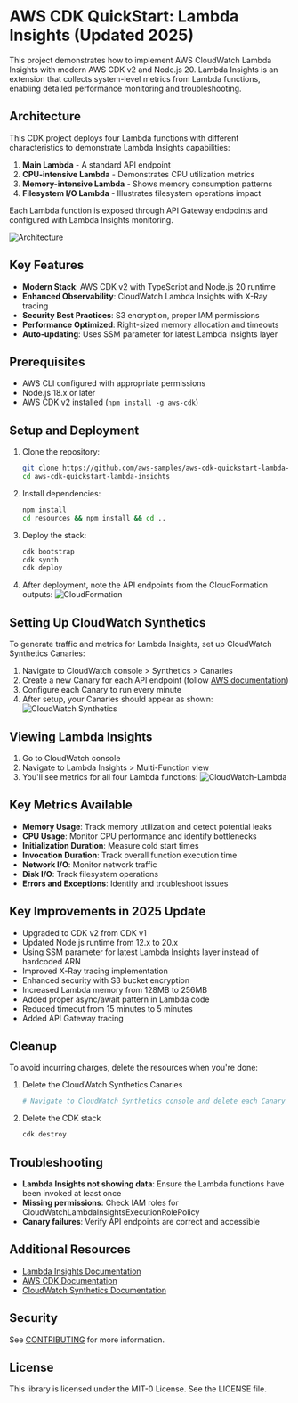 # AWS CDK QuickStart: Lambda Insights (Updated 2025)

This project demonstrates how to implement AWS CloudWatch Lambda Insights with modern AWS CDK v2 and Node.js 20. Lambda Insights is an extension that collects system-level metrics from Lambda functions, enabling detailed performance monitoring and troubleshooting.

## Architecture

This CDK project deploys four Lambda functions with different characteristics to demonstrate Lambda Insights capabilities:

1. **Main Lambda** - A standard API endpoint
2. **CPU-intensive Lambda** - Demonstrates CPU utilization metrics
3. **Memory-intensive Lambda** - Shows memory consumption patterns
4. **Filesystem I/O Lambda** - Illustrates filesystem operations impact

Each Lambda function is exposed through API Gateway endpoints and configured with Lambda Insights monitoring.

![Architecture](/images/architecture.png)

## Key Features

- **Modern Stack**: AWS CDK v2 with TypeScript and Node.js 20 runtime
- **Enhanced Observability**: CloudWatch Lambda Insights with X-Ray tracing
- **Security Best Practices**: S3 encryption, proper IAM permissions
- **Performance Optimized**: Right-sized memory allocation and timeouts
- **Auto-updating**: Uses SSM parameter for latest Lambda Insights layer

## Prerequisites

- AWS CLI configured with appropriate permissions
- Node.js 18.x or later
- AWS CDK v2 installed (`npm install -g aws-cdk`)

## Setup and Deployment

1. Clone the repository:
   ```bash
   git clone https://github.com/aws-samples/aws-cdk-quickstart-lambda-insights.git
   cd aws-cdk-quickstart-lambda-insights
   ```

2. Install dependencies:
   ```bash
   npm install
   cd resources && npm install && cd ..
   ```

3. Deploy the stack:
   ```bash
   cdk bootstrap
   cdk synth
   cdk deploy
   ```

4. After deployment, note the API endpoints from the CloudFormation outputs:
   ![CloudFormation](/images/CloudFormation-outputs.png)

## Setting Up CloudWatch Synthetics

To generate traffic and metrics for Lambda Insights, set up CloudWatch Synthetics Canaries:

1. Navigate to CloudWatch console > Synthetics > Canaries
2. Create a new Canary for each API endpoint (follow [AWS documentation](https://docs.aws.amazon.com/AmazonCloudWatch/latest/monitoring/CloudWatch_Synthetics_Canaries_Create.html))
3. Configure each Canary to run every minute
4. After setup, your Canaries should appear as shown:
   ![CloudWatch Synthetics](/images/CloudWatch-Synthetics.png)

## Viewing Lambda Insights

1. Go to CloudWatch console
2. Navigate to Lambda Insights > Multi-Function view
3. You'll see metrics for all four Lambda functions:
   ![CloudWatch-Lambda](/images/CloudWatch-Lambda.png)

## Key Metrics Available

- **Memory Usage**: Track memory utilization and detect potential leaks
- **CPU Usage**: Monitor CPU performance and identify bottlenecks
- **Initialization Duration**: Measure cold start times
- **Invocation Duration**: Track overall function execution time
- **Network I/O**: Monitor network traffic
- **Disk I/O**: Track filesystem operations
- **Errors and Exceptions**: Identify and troubleshoot issues

## Key Improvements in 2025 Update

- Upgraded to CDK v2 from CDK v1
- Updated Node.js runtime from 12.x to 20.x
- Using SSM parameter for latest Lambda Insights layer instead of hardcoded ARN
- Improved X-Ray tracing implementation
- Enhanced security with S3 bucket encryption
- Increased Lambda memory from 128MB to 256MB
- Added proper async/await pattern in Lambda code
- Reduced timeout from 15 minutes to 5 minutes
- Added API Gateway tracing

## Cleanup

To avoid incurring charges, delete the resources when you're done:

1. Delete the CloudWatch Synthetics Canaries
   ```bash
   # Navigate to CloudWatch Synthetics console and delete each Canary
   ```

2. Delete the CDK stack
   ```bash
   cdk destroy
   ```

## Troubleshooting

- **Lambda Insights not showing data**: Ensure the Lambda functions have been invoked at least once
- **Missing permissions**: Check IAM roles for CloudWatchLambdaInsightsExecutionRolePolicy
- **Canary failures**: Verify API endpoints are correct and accessible

## Additional Resources

- [Lambda Insights Documentation](https://docs.aws.amazon.com/AmazonCloudWatch/latest/monitoring/Lambda-Insights.html)
- [AWS CDK Documentation](https://docs.aws.amazon.com/cdk/latest/guide/home.html)
- [CloudWatch Synthetics Documentation](https://docs.aws.amazon.com/AmazonCloudWatch/latest/monitoring/CloudWatch_Synthetics_Canaries.html)

## Security

See [CONTRIBUTING](CONTRIBUTING.md#security-issue-notifications) for more information.

## License

This library is licensed under the MIT-0 License. See the LICENSE file.
